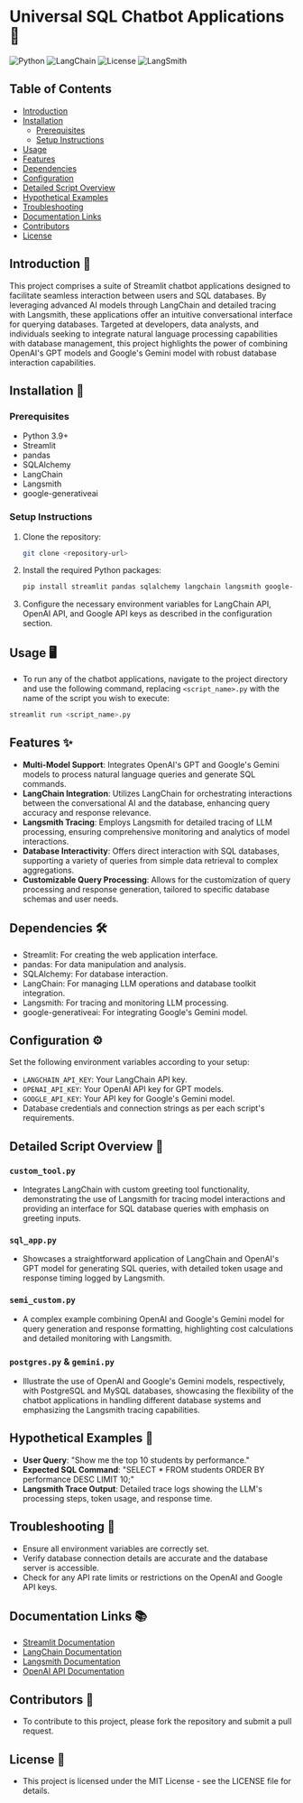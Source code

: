 
# Universal SQL Chatbot Applications 🚀

![Python](https://img.shields.io/badge/python-3.9+-blue.svg)
![LangChain](https://img.shields.io/badge/LangChain-Integrated-orange)
![License](https://img.shields.io/badge/license-MIT-green)
![LangSmith](https://img.shields.io/badge/LangSmith-Integrated-orange)

## Table of Contents
- [Introduction](#introduction)
- [Installation](#installation)
    - [Prerequisites](#prerequisites)
    - [Setup Instructions](#setup-instructions)
- [Usage](#usage)
- [Features](#features)
- [Dependencies](#dependencies)
- [Configuration](#configuration)
- [Detailed Script Overview](#detailed-script-overview)
- [Hypothetical Examples](#hypothetical-examples)
- [Troubleshooting](#troubleshooting)
- [Documentation Links](#documentation-links)
- [Contributors](#contributors)
- [License](#license)

## Introduction 📖
This project comprises a suite of Streamlit chatbot applications designed to facilitate seamless interaction between users and SQL databases. By leveraging advanced AI models through LangChain and detailed tracing with Langsmith, these applications offer an intuitive conversational interface for querying databases. Targeted at developers, data analysts, and individuals seeking to integrate natural language processing capabilities with database management, this project highlights the power of combining OpenAI's GPT models and Google's Gemini model with robust database interaction capabilities.

## Installation 💾

### Prerequisites
- Python 3.9+
- Streamlit
- pandas
- SQLAlchemy
- LangChain
- Langsmith
- google-generativeai 

### Setup Instructions
1. Clone the repository:
   ```sh
   git clone <repository-url>
   ```
2. Install the required Python packages:
   
   ```sh
   pip install streamlit pandas sqlalchemy langchain langsmith google-generativeai
   ```
3. Configure the necessary environment variables for LangChain API, OpenAI API, and Google API keys as described in the configuration section.

## Usage 🖥️
- To run any of the chatbot applications, navigate to the project directory and use the following command, replacing `<script_name>.py` with the name of the script you wish to execute:
```sh
streamlit run <script_name>.py
```

## Features ✨
- **Multi-Model Support**: Integrates OpenAI's GPT and Google's Gemini models to process natural language queries and generate SQL commands.
- **LangChain Integration**: Utilizes LangChain for orchestrating interactions between the conversational AI and the database, enhancing query accuracy and response relevance.
- **Langsmith Tracing**: Employs Langsmith for detailed tracing of LLM processing, ensuring comprehensive monitoring and analytics of model interactions.
- **Database Interactivity**: Offers direct interaction with SQL databases, supporting a variety of queries from simple data retrieval to complex aggregations.
- **Customizable Query Processing**: Allows for the customization of query processing and response generation, tailored to specific database schemas and user needs.

## Dependencies 🛠️
- Streamlit: For creating the web application interface.
- pandas: For data manipulation and analysis.
- SQLAlchemy: For database interaction.
- LangChain: For managing LLM operations and database toolkit integration.
- Langsmith: For tracing and monitoring LLM processing.
- google-generativeai: For integrating Google's Gemini model.

## Configuration ⚙️
Set the following environment variables according to your setup:

- `LANGCHAIN_API_KEY`: Your LangChain API key.
- `OPENAI_API_KEY`: Your OpenAI API key for GPT models.
- `GOOGLE_API_KEY`: Your API key for Google's Gemini model.
- Database credentials and connection strings as per each script's requirements.

## Detailed Script Overview 📜
### `custom_tool.py`
- Integrates LangChain with custom greeting tool functionality, demonstrating the use of Langsmith for tracing model interactions and providing an interface for SQL database queries with emphasis on greeting inputs.

### `sql_app.py`
- Showcases a straightforward application of LangChain and OpenAI's GPT model for generating SQL queries, with detailed token usage and response timing logged by Langsmith.

### `semi_custom.py`
- A complex example combining OpenAI and Google's Gemini model for query generation and response formatting, highlighting cost calculations and detailed monitoring with Langsmith.

### `postgres.py` & `gemini.py`
- Illustrate the use of OpenAI and Google's Gemini models, respectively, with PostgreSQL and MySQL databases, showcasing the flexibility of the chatbot applications in handling different database systems and emphasizing the Langsmith tracing capabilities.

## Hypothetical Examples 🌟
- **User Query**: "Show me the top 10 students by performance."
- **Expected SQL Command**: "SELECT * FROM students ORDER BY performance DESC LIMIT 10;"
- **Langsmith Trace Output**: Detailed trace logs showing the LLM's processing steps, token usage, and response time.

## Troubleshooting 🔧
- Ensure all environment variables are correctly set.
- Verify database connection details are accurate and the database server is accessible.
- Check for any API rate limits or restrictions on the OpenAI and Google API keys.

## Documentation Links 📚
- [Streamlit Documentation](https://docs.streamlit.io)
- [LangChain Documentation](https://docs.langchain.com)
- [Langsmith Documentation](https://www.langchain.com/langsmith)
- [OpenAI API Documentation](https://beta.openai.com/docs/)

## Contributors 👥
- To contribute to this project, please fork the repository and submit a pull request.

## License 📝
- This project is licensed under the MIT License - see the LICENSE file for details.
